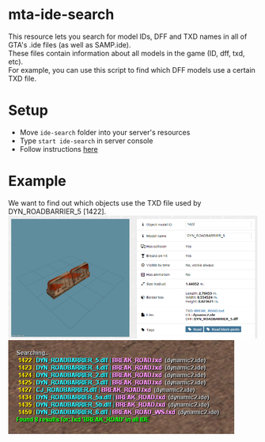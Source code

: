 # mta-ide-search
This resource lets you search for model IDs, DFF and TXD names in all of GTA's .ide files (as well as SAMP.ide).\
These files contain information about all models in the game (ID, dff, txd, etc).\
For example, you can use this script to find which DFF models use a certain TXD file.

# Setup
- Move `ide-search` folder into your server's resources
- Type `start ide-search` in server console
- Follow instructions [here](/ide-search/server.lua)

# Example
We want to find out which objects use the TXD file used by DYN_ROADBARRIER_5 [1422].
![1](/example_1.png)
![2](/example_2.png)